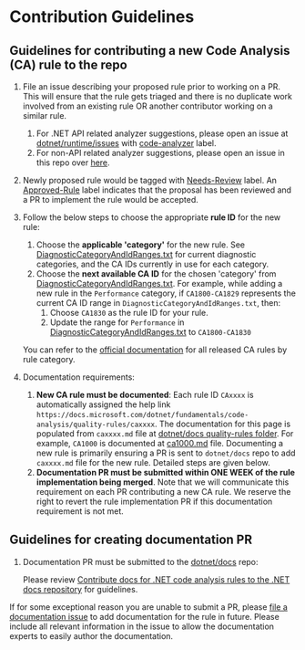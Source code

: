 ﻿# Contribution Guidelines

## Guidelines for contributing a new Code Analysis (CA) rule to the repo

1. File an issue describing your proposed rule prior to working on a PR. This will ensure that the rule gets triaged and there is no duplicate work involved from an existing rule OR another contributor working on a similar rule.
   1. For .NET API related analyzer suggestions, please open an issue at [dotnet/runtime/issues](https://github.com/dotnet/runtime/issues?q=is%3Aissue+is%3Aopen+sort%3Aupdated-desc) with [code-analyzer](https://github.com/dotnet/runtime/issues?q=is%3Aopen+is%3Aissue+label%3Acode-analyzer+sort%3Aupdated-desc) label.
   2. For non-API related analyzer suggestions, please open an issue in this repo over [here](https://github.com/dotnet/roslyn-analyzers/issues/new?template=suggest-a-new-rule.md).

2. Newly proposed rule would be tagged with [Needs-Review](https://github.com/dotnet/roslyn-analyzers/labels/Needs-Review) label. An [Approved-Rule](https://github.com/dotnet/roslyn-analyzers/labels/Approved-Rule) label indicates that the proposal has been reviewed and a PR to implement the rule would be accepted.

3. Follow the below steps to choose the appropriate **rule ID** for the new rule:

   1. Choose the **applicable 'category'** for the new rule. See [DiagnosticCategoryAndIdRanges.txt](.//src//Utilities//Compiler//DiagnosticCategoryAndIdRanges.txt) for current diagnostic categories, and the CA IDs currently in use for each category.
   2. Choose the **next available CA ID** for the chosen 'category' from [DiagnosticCategoryAndIdRanges.txt](.//src//Utilities//Compiler//DiagnosticCategoryAndIdRanges.txt).
      For example, while adding a new rule in the `Performance` category, if `CA1800-CA1829` represents the current CA ID range in `DiagnosticCategoryAndIdRanges.txt`, then:
      1. Choose `CA1830` as the rule ID for your rule.
      2. Update the range for `Performance` in [DiagnosticCategoryAndIdRanges.txt](.//src//Utilities//Compiler//DiagnosticCategoryAndIdRanges.txt) to `CA1800-CA1830`

   You can refer to the [official documentation](https://docs.microsoft.com/visualstudio/code-quality/code-analysis-for-managed-code-warnings) for all released CA rules by rule category.

4. Documentation requirements:
   1. **New CA rule must be documented**: Each rule ID `CAxxxx` is automatically assigned the help link `https://docs.microsoft.com/dotnet/fundamentals/code-analysis/quality-rules/caxxxx`. The documentation for this page is populated from `caxxxx.md` file at [dotnet/docs quality-rules folder](https://github.com/dotnet/docs/tree/master/docs/fundamentals/code-analysis/quality-rules). For example, `CA1000` is documented at [ca1000.md](https://github.com/dotnet/docs/tree/master/docs/fundamentals/code-analysis/quality-rules/ca1000.md) file. Documenting a new rule is primarily ensuring a PR is sent to `dotnet/docs` repo to add `caxxxx.md` file for the new rule. Detailed steps are given below.
   2. **Documentation PR must be submitted within ONE WEEK of the rule implementation being merged**. Note that we will communicate this requirement on each PR contributing a new CA rule. We reserve the right to revert the rule implementation PR if this documentation requirement is not met.

## Guidelines for creating documentation PR

1. Documentation PR must be submitted to the [dotnet/docs](https://github.com/dotnet/docs) repo:

   Please review [Contribute docs for .NET code analysis rules to the .NET docs repository](https://docs.microsoft.com/contribute/dotnet/dotnet-contribute-code-analysis) for guidelines.

If for some exceptional reason you are unable to submit a PR, please [file a documentation issue](https://github.com/dotnet/docs/issues) to add documentation for the rule in future. Please include all relevant information in the issue to allow the documentation experts to easily author the documentation.
